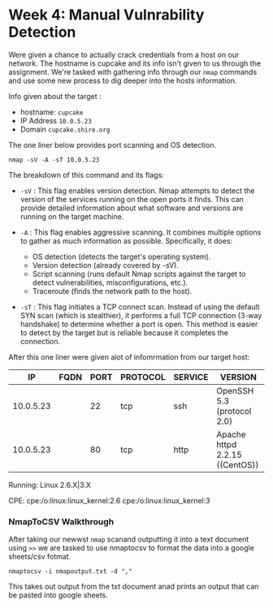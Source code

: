 # Week 4: Manual Vulnrability Detection

Were given a chance to actually crack credentials from a host on our network. The hostname is cupcake and its info isn't given to us through the assignment. We're tasked with gathering info through our `nmap` commands and use some new process to dig deeper into the hosts information.

Info given about the target :
* hostname: `cupcake`
* IP Address `10.0.5.23`
* Domain `cupcake.shire.org`

The one liner below provides port scanning and OS detection. 

`nmap -sV -A -sT 10.0.5.23`

The breakdown of this command and its flags:

* `-sV` : This flag enables version detection. Nmap attempts to detect the version of the services running on the open ports it finds. This can provide detailed information about what software and versions are running on the target machine.
* `-A` : This flag enables aggressive scanning. It combines multiple options to gather as much information as possible. Specifically, it does:

     * OS detection (detects the target's operating system).
     * Version detection (already covered by -sV).
     * Script scanning (runs default Nmap scripts against the target to detect vulnerabilities, misconfigurations, etc.).
     * Traceroute (finds the network path to the host).
* `-sT` : This flag initiates a TCP connect scan. Instead of using the default SYN scan (which is stealthier), it performs a full TCP connection (3-way handshake) to determine whether a port is open. This method is easier to detect by the target but is reliable because it completes the connection.

After this one liner were given alot of infomrmation from our target host:

|IP	|FQDN	|PORT	|PROTOCOL	|SERVICE	|VERSION|
| -- | -- | -- | -- | -- | -- |
|10.0.5.23|	 | 22	|tcp	|ssh	|OpenSSH 5.3 (protocol 2.0)|
|10.0.5.23|	 | 80	|tcp	|http	|Apache httpd 2.2.15 ((CentOS))|

Running: Linux 2.6.X|3.X

CPE: cpe:/o:linux:linux_kernel:2.6 cpe:/o:linux:linux_kernel:3 

### NmapToCSV Walkthrough

After taking our newwst `nmap` scanand outputting it into a text document using `>>` we are tasked to use nmaptocsv to format the data into a google sheets/csv fotmat.

`nmaptocsv -i nmapoutput.txt -d ","  `

This takes out output from the txt document anad prints an output that can be pasted into google sheets.

